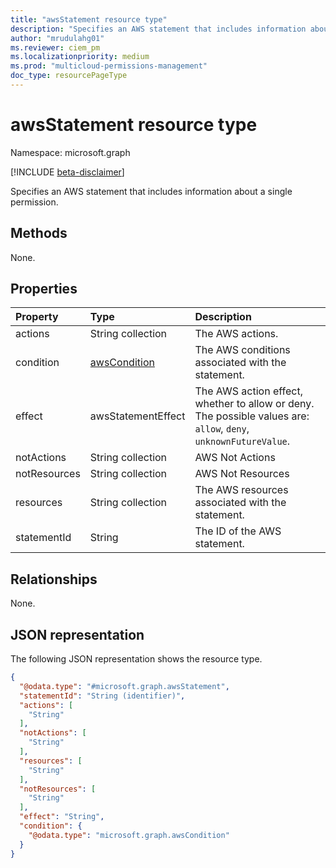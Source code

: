 ```yaml
---
title: "awsStatement resource type"
description: "Specifies an AWS statement that includes information about a single permission."
author: "mrudulahg01"
ms.reviewer: ciem_pm
ms.localizationpriority: medium
ms.prod: "multicloud-permissions-management"
doc_type: resourcePageType
---
```


# awsStatement resource type

Namespace: microsoft.graph

[!INCLUDE [beta-disclaimer](../../includes/beta-disclaimer.md)]

Specifies an AWS statement that includes information about a single permission.

## Methods
None.

## Properties
|Property|Type|Description|
|:---|:---|:---|
|actions|String collection|The AWS actions.|
|condition|[awsCondition](../resources/awscondition.md)|The AWS conditions associated with the statement.|
|effect|awsStatementEffect|The AWS action effect, whether to allow or deny. The possible values are: `allow`, `deny`, `unknownFutureValue`.|
|notActions|String collection|AWS Not Actions|
|notResources|String collection|AWS Not Resources|
|resources|String collection|The AWS resources associated with the statement.|
|statementId|String|The ID of the AWS statement.|

## Relationships
None.

## JSON representation
The following JSON representation shows the resource type.
<!-- {
  "blockType": "resource",
  "keyProperty": "statementId",
  "@odata.type": "microsoft.graph.awsStatement",
  "openType": false
}
-->
``` json
{
  "@odata.type": "#microsoft.graph.awsStatement",
  "statementId": "String (identifier)",
  "actions": [
    "String"
  ],
  "notActions": [
    "String"
  ],
  "resources": [
    "String"
  ],
  "notResources": [
    "String"
  ],
  "effect": "String",
  "condition": {
    "@odata.type": "microsoft.graph.awsCondition"
  }
}
```

